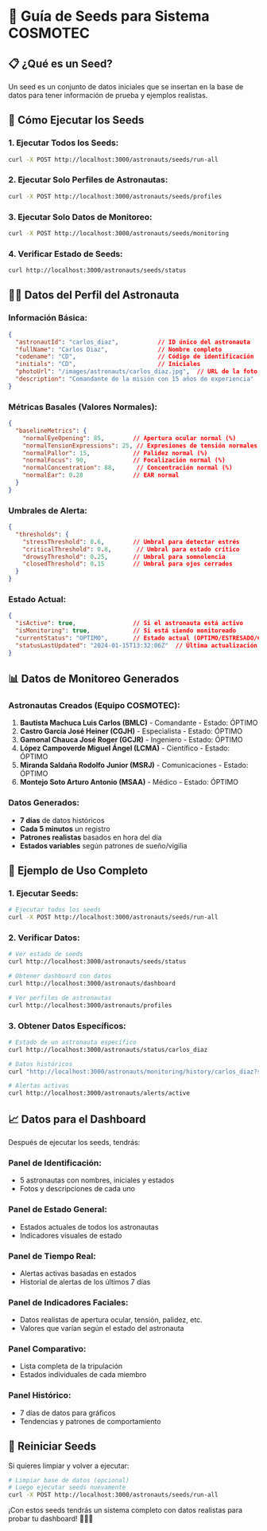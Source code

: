 # 🌱 Guía de Seeds para Sistema COSMOTEC

## 📋 **¿Qué es un Seed?**

Un seed es un conjunto de datos iniciales que se insertan en la base de datos para tener información de prueba y ejemplos realistas.

## 🚀 **Cómo Ejecutar los Seeds**

### **1. Ejecutar Todos los Seeds:**
```bash
curl -X POST http://localhost:3000/astronauts/seeds/run-all
```

### **2. Ejecutar Solo Perfiles de Astronautas:**
```bash
curl -X POST http://localhost:3000/astronauts/seeds/profiles
```

### **3. Ejecutar Solo Datos de Monitoreo:**
```bash
curl -X POST http://localhost:3000/astronauts/seeds/monitoring
```

### **4. Verificar Estado de Seeds:**
```bash
curl http://localhost:3000/astronauts/seeds/status
```

## 👨‍🚀 **Datos del Perfil del Astronauta**

### **Información Básica:**
```json
{
  "astronautId": "carlos_diaz",           // ID único del astronauta
  "fullName": "Carlos Diaz",              // Nombre completo
  "codename": "CD",                       // Código de identificación
  "initials": "CD",                       // Iniciales
  "photoUrl": "/images/astronauts/carlos_diaz.jpg",  // URL de la foto
  "description": "Comandante de la misión con 15 años de experiencia"
}
```

### **Métricas Basales (Valores Normales):**
```json
{
  "baselineMetrics": {
    "normalEyeOpening": 85,        // Apertura ocular normal (%)
    "normalTensionExpressions": 25, // Expresiones de tensión normales (%)
    "normalPallor": 15,            // Palidez normal (%)
    "normalFocus": 90,             // Focalización normal (%)
    "normalConcentration": 88,      // Concentración normal (%)
    "normalEar": 0.28              // EAR normal
  }
}
```

### **Umbrales de Alerta:**
```json
{
  "thresholds": {
    "stressThreshold": 0.6,        // Umbral para detectar estrés
    "criticalThreshold": 0.8,       // Umbral para estado crítico
    "drowsyThreshold": 0.25,       // Umbral para somnolencia
    "closedThreshold": 0.15        // Umbral para ojos cerrados
  }
}
```

### **Estado Actual:**
```json
{
  "isActive": true,                // Si el astronauta está activo
  "isMonitoring": true,            // Si está siendo monitoreado
  "currentStatus": "OPTIMO",       // Estado actual (OPTIMO/ESTRESADO/CRITICO)
  "statusLastUpdated": "2024-01-15T13:32:06Z"  // Última actualización
}
```

## 📊 **Datos de Monitoreo Generados**

### **Astronautas Creados (Equipo COSMOTEC):**
1. **Bautista Machuca Luis Carlos (BMLC)** - Comandante - Estado: ÓPTIMO
2. **Castro García José Heiner (CGJH)** - Especialista - Estado: ÓPTIMO  
3. **Gamonal Chauca José Roger (GCJR)** - Ingeniero - Estado: ÓPTIMO
4. **López Campoverde Miguel Ángel (LCMA)** - Científico - Estado: ÓPTIMO
5. **Miranda Saldaña Rodolfo Junior (MSRJ)** - Comunicaciones - Estado: ÓPTIMO
6. **Montejo Soto Arturo Antonio (MSAA)** - Médico - Estado: ÓPTIMO

### **Datos Generados:**
- **7 días** de datos históricos
- **Cada 5 minutos** un registro
- **Patrones realistas** basados en hora del día
- **Estados variables** según patrones de sueño/vigilia

## 🎯 **Ejemplo de Uso Completo**

### **1. Ejecutar Seeds:**
```bash
# Ejecutar todos los seeds
curl -X POST http://localhost:3000/astronauts/seeds/run-all
```

### **2. Verificar Datos:**
```bash
# Ver estado de seeds
curl http://localhost:3000/astronauts/seeds/status

# Obtener dashboard con datos
curl http://localhost:3000/astronauts/dashboard

# Ver perfiles de astronautas
curl http://localhost:3000/astronauts/profiles
```

### **3. Obtener Datos Específicos:**
```bash
# Estado de un astronauta específico
curl http://localhost:3000/astronauts/status/carlos_diaz

# Datos históricos
curl "http://localhost:3000/astronauts/monitoring/history/carlos_diaz?startDate=2024-01-01&endDate=2024-01-31"

# Alertas activas
curl http://localhost:3000/astronauts/alerts/active
```

## 📈 **Datos para el Dashboard**

Después de ejecutar los seeds, tendrás:

### **Panel de Identificación:**
- 5 astronautas con nombres, iniciales y estados
- Fotos y descripciones de cada uno

### **Panel de Estado General:**
- Estados actuales de todos los astronautas
- Indicadores visuales de estado

### **Panel de Tiempo Real:**
- Alertas activas basadas en estados
- Historial de alertas de los últimos 7 días

### **Panel de Indicadores Faciales:**
- Datos realistas de apertura ocular, tensión, palidez, etc.
- Valores que varían según el estado del astronauta

### **Panel Comparativo:**
- Lista completa de la tripulación
- Estados individuales de cada miembro

### **Panel Histórico:**
- 7 días de datos para gráficos
- Tendencias y patrones de comportamiento

## 🔄 **Reiniciar Seeds**

Si quieres limpiar y volver a ejecutar:

```bash
# Limpiar base de datos (opcional)
# Luego ejecutar seeds nuevamente
curl -X POST http://localhost:3000/astronauts/seeds/run-all
```

¡Con estos seeds tendrás un sistema completo con datos realistas para probar tu dashboard! 🚀👨‍🚀
